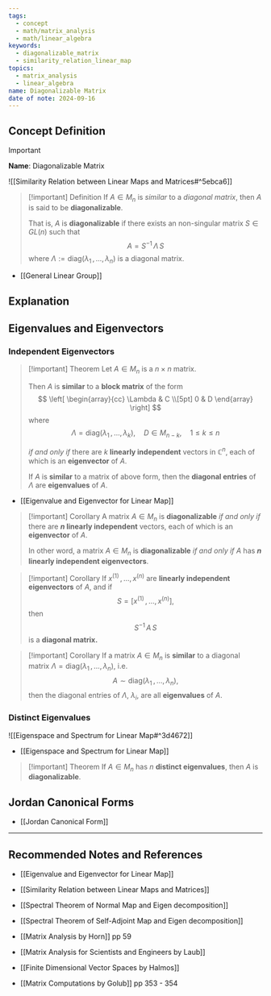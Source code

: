 ```yaml
---
tags:
  - concept
  - math/matrix_analysis
  - math/linear_algebra
keywords:
  - diagonalizable_matrix
  - similarity_relation_linear_map
topics:
  - matrix_analysis
  - linear_algebra
name: Diagonalizable Matrix
date of note: 2024-09-16
---
```


## Concept Definition

>[!important]
>**Name**: Diagonalizable Matrix

![[Similarity Relation between Linear Maps and Matrices#^5ebca6]]

>[!important] Definition
>If $A \in M_{n}$ is *similar* to a *diagonal matrix*, then $A$ is said to be **diagonalizable**.
>
>That is, $A$ is **diagonalizable** if there exists an non-singular matrix $S\in GL(n)$ such that $$A = S^{-1}\,\Lambda\,S$$ where $\Lambda := \text{diag}(\lambda_{1} \,{,}\ldots{,}\,\lambda_{n})$ is a diagonal matrix.

- [[General Linear Group]]

## Explanation



## Eigenvalues and Eigenvectors

### Independent Eigenvectors

>[!important] Theorem
>Let $A\in M_{n}$ is a $n\times n$ matrix. 
>
>Then $A$ is **similar** to a **block matrix** of the form
>$$
>\left[ 
>\begin{array}{cc}
> \Lambda & C \\[5pt] 
> 0 & D
>\end{array} 
>\right] 
>$$
>where $$\Lambda = \text{diag}\left(\lambda_{1} \,{,}\ldots{,}\,\lambda_{k}\right), \quad D\in M_{n-k},\quad 1\le k \le n$$
>
>*if and only if* there are $k$ **linearly independent** vectors in $\mathbb{C}^{n}$, each of which is an **eigenvector** of $A$.
>
>If $A$ is **similar** to a matrix of above form, then the **diagonal entries** of $\Lambda$ are **eigenvalues** of $A$.

- [[Eigenvalue and Eigenvector for Linear Map]]

>[!important] Corollary
>A matrix $A \in M_{n}$ is **diagonalizable** *if and only if* there are **$n$ linearly independent** vectors, each of which is an **eigenvector** of $A$.
>
>In other word, a matrix $A \in M_{n}$ is **diagonalizable** *if and only if* $A$ has **$n$ linearly independent eigenvectors**.


>[!important] Corollary
>If $x^{(1)}\,{,}\ldots{,}\,x^{(n)}$ are **linearly independent eigenvectors** of $A$, and if $$S = \left[ x^{(1)}\,{,}\ldots{,}\,x^{(n)} \right],$$ then $$S^{-1}\,A\,S$$ is a **diagonal matrix.**
>

>[!important] Corollary
>If a matrix $A \in M_{n}$ is **similar** to a diagonal matrix $\Lambda= \text{diag}(\lambda_{1}\,{,}\ldots{,}\,\lambda_{n})$, i.e. $$A \sim \text{diag}(\lambda_{1}\,{,}\ldots{,}\,\lambda_{n}),$$ then the diagonal entries of $\Lambda$, $\lambda_{i}$, are all **eigenvalues** of $A$. 

### Distinct Eigenvalues

![[Eigenspace and Spectrum for Linear Map#^3d4672]]

- [[Eigenspace and Spectrum for Linear Map]]

>[!important] Theorem
>If $A \in M_{n}$ has $n$ **distinct eigenvalues**, then $A$ is **diagonalizable**.


## Jordan Canonical Forms

- [[Jordan Canonical Form]]




-----------
##  Recommended Notes and References


- [[Eigenvalue and Eigenvector for Linear Map]]
- [[Similarity Relation between Linear Maps and Matrices]]
- [[Spectral Theorem of Normal Map and Eigen decomposition]]
- [[Spectral Theorem of Self-Adjoint Map and Eigen decomposition]]





- [[Matrix Analysis by Horn]] pp 59
- [[Matrix Analysis for Scientists and Engineers by Laub]]
- [[Finite Dimensional Vector Spaces by Halmos]]
- [[Matrix Computations by Golub]] pp 353 - 354